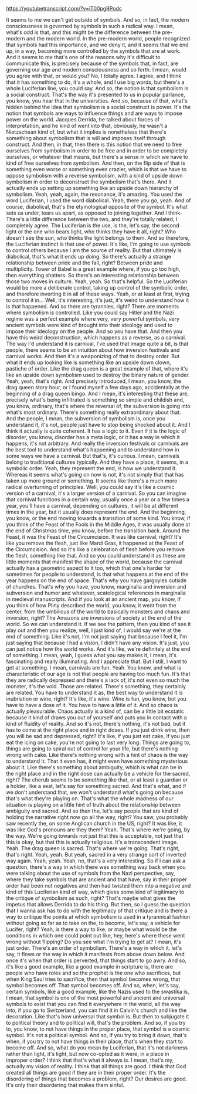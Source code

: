 https://youtubetranscript.com/?v=iT00pgRPodc

 It seems to me we can't get outside of symbols. And so, in fact, the modern consciousness is governed by symbols in such a radical way. I mean, what's odd is that, and this might be the difference between the pre-modern and the modern world. In the pre-modern world, people recognized that symbols had this importance, and we deny it, and it seems that we end up, in a way, becoming more controlled by the symbols that are at work. And it seems to me that's one of the reasons why it's difficult to communicate this, is precisely because of the symbols that, in fact, are governing our age and modern consciousness and so forth. I mean, would you agree with that, or would you? No, I totally agree. I agree, and I think that it has something to do, it's a whole, and I use big words, but there's a whole Luciferian line, you could say. And so, the notion is that symbolism is a social construct. That's the way it's presented to us in popular parlance, you know, you hear that in the universities. And so, because of that, what's hidden behind the idea that symbolism is a social construct is power. It's the notion that symbols are ways to influence things and are ways to impose power on the world. Jacques Derrida, he talked about forces of interpretation, and he kind of went into that, obviously, he wasn't a Nietzschean kind of, but what it implies is nonetheless that there's something about symbolism that is will and imposes itself through construct. And then, in that, then there is this notion that we need to free ourselves from symbolism in order to be free and in order to be completely ourselves, or whatever that means, but there's a sense in which we have to kind of free ourselves from symbolism. And then, on the flip side of that is something even worse or something even crazier, which is that we have to oppose symbolism with a reverse symbolism, with a kind of upside down symbolism in order to deconstruct the symbolism that's there. And it actually ends up setting up something like an upside down hierarchy of symbolism. Yeah, yeah, again, the resonance, it's amazing. You used the word Luciferian, I used the word diabolical. Yeah, there you go, yeah. And of course, diabolical, that's the etymological opposite of the symbol. It's what sets us under, tears us apart, as opposed to joining together. And I think- There's a little difference between the two, and they're totally related, I completely agree. The Luciferian is the use, is the, let's say, the second light or the one who bears light, who thinks they have it all, right? Who doesn't see the sun, who thinks the light belongs to them. And so therefore, the Luciferian instinct is that use of power. It's like, I'm going to use symbols to control others because I am the source of reality. But that ultimately is diabolical, that's what it ends up doing. So there's actually a strange relationship between pride and the fall, right? Between pride and multiplicity. Tower of Babel is a great example where, if you go too high, then everything shatters. So there's an interesting relationship between those two moves in culture. Yeah, yeah. So that's helpful. So the Luciferian would be more a deliberate control, taking up control of the symbolic order, and therefore inverting it in all of these ways. Yeah, or at least at first, trying to control it in... Well, it's interesting, it's just, it's weird to understand how it is that happened. And so there are tyrannies, right? There are moments where symbolism is controlled. Like you could say Hitler and the Nazi regime was a perfect example where very, very powerful symbols, very ancient symbols were kind of brought into their ideology and used to impose their ideology on the people. And so you have that. And then you have this weird deconstruction, which happens as a reverse, as a carnival. The way I'd understand it is carnival, I've used that image quite a bit, is that people, there seems to be an intuition about how inversion festivals and carnival works. And then it's a weaponizing of that to destroy order. But what it ends up looking like is something like an upside down clown, pastiche of order. Like the drag queen is a great example of that, where it's like an upside down symbolism used to destroy the binary nature of gender. Yeah, yeah, that's right. And precisely introduced, I mean, you know, the drag queen story hour, or I found myself a few days ago, accidentally at the beginning of a drag queen bingo. And I mean, it's interesting that these are, precisely what's being infiltrated is something so simple and childish and, you know, ordinary, that's where the reversal of, the subversion is going into what's most ordinary. There's something really extraordinary about that. And the people, I mean, the subversion of symbolism is, once you understand it, it's not, people just have to stop being shocked about it. And I think it actually is quite coherent. It has a logic to it. Even if it is the logic of disorder, you know, disorder has a meta logic, or it has a way in which it happens, it's not arbitrary. And really the inversion festivals or carnivals are the best tool to understand what's happening and to understand how in some ways we have a carnival. But that's, it's curious. I mean, carnivals belong to traditional cultures typically. And they have a place, it seems, in a symbolic order. Yeah, they represent the end, is how we understand it. Whereas it seems what's going on now is not, it's not simply that that has taken up more ground or something. It seems like there's a much more radical overturning of principles. Well, you could say it's like a cosmic version of a carnival, it's a larger version of a carnival. So you can imagine that carnival functions in a certain way, usually once a year or a few times a year, you'll have a carnival, depending on cultures, it will be at different times in the year, but it usually does represent the end. And the beginning, you know, or the end moving towards a transition of some kind. You know, if you think of the Feast of the Fools in the Middle Ages, it was usually done at the end of Christmas time, you know, before the transition back. Around the Feast, it was the Feast of the Circumcision. It was like carnival, right? It's like you remove the flesh, just like Mardi Gras, it happened at the Feast of the Circumcision. And so it's like a celebration of flesh before you remove the flesh, something like that. And so you could understand it as these are little moments that manifest the shape of the world, because the carnival actually has a geometric aspect to it too, which that one's harder for sometimes for people to understand, is that what happens at the end of the year happens on the end of space. That's why you have gargoyles outside of churches. That's why you have, you know, marginalia and inversion and subversion and humor and whatever, scatological references in marginalia in medieval manuscripts. And if you look at an ancient map, you know, if you think of how Pliny described the world, you know, it went from the center, from the umbilicus of the world to basically monsters and chaos and inversion, right? The Amazons are inversions of society at the end of the world. So we can understand it. If we see the pattern, then you kind of see it play out and then you realize, well, I just kind of, I would say we're at the end of something. Like it's not, I'm not just saying that because I feel it, I'm just saying that because I had a vision, I didn't have any vision. It's just, you can just notice how the world works. And it's like, we're definitely at the end of something. I mean, yeah, I guess what you say makes it, I mean, it's fascinating and really illuminating. And I appreciate that. But I still, I want to get at something. I mean, carnivals are fun. Yeah. You know, and what is characteristic of our age is not that people are having too much fun. It's that they are radically depressed and there's a lack of, it's not even so much the monster, it's the void. Those are related. There's something, they certainly are related. You have to understand it as, the best way to understand it is inubriation or wine, right? It's like, it's wine. Wine is fun, you know, but you have to have a dose of it. You have to have a little of it. And so chaos is actually pleasurable. Chaos actually is a kind of, can be a little bit ecstatic because it kind of draws you out of yourself and puts you in contact with a kind of fluidity of reality. And so it's not, there's nothing, it's not bad, but it has to come at the right place and in right doses. If you just drink wine, then you will be sad and depressed, right? It's like, if you just eat cake, if you just eat the icing on cake, you're not going to last very long. Things are going to, things are going to spiral out of control for your life, but there's nothing wrong with cake. Like there's nothing wrong with a hint of chaos is the way to understand it. That it even has, it might even have something mysterious about it. Like there's something about ambiguity, which is what can be in the right place and in the right dose can actually be a vehicle for the sacred, right? The cherub seems to be something like that, or at least a guardian or a holder, like a seat, let's say for something sacred. And that's what, and if we don't understand that, we won't understand what's going on because that's what they're playing on. That's what the whole madness of our situation is playing on a little hint of truth about the relationship between ambiguity and sacred. And so then the, let's say people that are kind of holding the narrative right now go all the way, right? You saw, you probably saw recently the, on some Anglican church in the US, right? It was like, it was like God's pronouns are they them? Yeah. That's where we're going, by the way. We're going towards not just that this is acceptable, not just that this is okay, but that this is actually religious. It's a transcendent image. Yeah. The drag queen is sacred. That's where we're going. That's right, that's right. Yeah, yeah. But yeah, sacred in a very strange sort of inverted way again. Yeah, yeah. Yeah, no, that's a very interesting. So if I can ask a question, there's a way in which there was something way back when you were talking about the use of symbols from the Nazi perspective, say, where they take symbols that are ancient and that have, say in their proper order had been not negatives and then had twisted them into a negative and kind of this Luciferian kind of way, which gives some kind of legitimacy to the critique of symbolism as such, right? That's maybe what gives the impetus that allows Derrida to do his thing. But then, so I guess the question that I wanna ask has to do with the legitimacy of that critique and is there a way to critique the points at which symbolism is used in a tyrannical fashion without going so far as to take on the, to become, let's say, a vehicle for Lucifer, right? Yeah, is there a way to like, or maybe what would be the conditions in which one could point out like, hey, here's where these went wrong without flipping? Do you see what I'm trying to get at? I mean, it's just order. There's an order of symbolism. There's a way in which it, let's say, it flows or the way in which it manifests from above down below. And once it's when that order is perverted, that things start to go awry. And so, it's like a good example, like a good example in scripture is, there are people who have roles and so the prophet is the one who sacrifices, but when King Saul tries to sacrifice, then that symbol becomes wrong, that symbol becomes off. That symbol becomes off. And so, when, let's say, certain symbols, like a good example, like the Nazis used to the swastika is, I mean, that symbol is one of the most powerful and ancient and universal symbols to exist that you can find it everywhere in the world, all the way into, if you go to Switzerland, you can find it in Calvin's church and like the decoration. Like that's how universal that symbol is. But then to subjugate it to political theory and to political will, that's the problem. And so, if you try to, you know, to not have things in the proper place, that symbol is a cosmic symbol. It's not a political symbol. And so, if you try to bring it down, that's when, if you try to not have things in their place, that's when they start to become off. And so, what do you mean by Luciferian, that it's not darkness rather than light, it's light, but now co-opted as it were, in a place in improper order? I think that that's what it always is. I mean, that's my, actually my vision of reality. I think that all things are good. I think that God created all things are good if they are in their proper order. It's the disordering of things that becomes a problem, right? Our desires are good. It's only their disordering that makes them sinful.